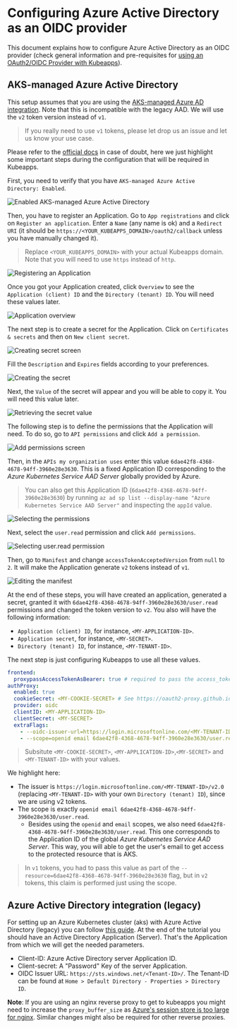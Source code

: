 # Configuring Azure Active Directory as an OIDC provider

This document explains how to configure Azure Active Directory as an OIDC provider (check general information and pre-requisites for [using an OAuth2/OIDC Provider with Kubeapps](../using-an-OIDC-provider.md)).

## AKS-managed Azure Active Directory

This setup assumes that you are using the [AKS-managed Azure AD integration](https://docs.microsoft.com/en-us/azure/aks/managed-aad). Note that this is incompatible with the legacy AAD. We will use the `v2` token version instead of `v1`.

> If you really need to use `v1` tokens, please let drop us an issue and let us know your use case.

Please refer to the [official docs](https://docs.microsoft.com/en-us/azure/aks/managed-aad) in case of doubt, here we just highlight some important steps during the configuration that will be required in Kubeapps.

First, you need to verify that you have `AKS-managed Azure Active Directory: Enabled`.

![Enabled AKS-managed Azure Active Directory](../../img/azure-00.png)

Then, you have to register an Application. Go to `App registrations` and click on `Register an application`. Enter a `Name` (any name is ok) and a `Redirect URI` (it should be `https://<YOUR_KUBEAPPS_DOMAIN>/oauth2/callback` unless you have manually changed it).

> Replace `<YOUR_KUBEAPPS_DOMAIN>` with your actual Kubeapps domain. Note that you will need to use `https` instead of `http`.

![Registering an Application](../../img/azure-01.png)

Once you got your Application created, click `Overview` to see the `Application (client) ID` and the `Directory (tenant) ID`. You will need these values later.

![Application overview](../../img/azure-02.png)

The next step is to create a secret for the Application. Click on `Certificates & secrets` and then on `New client secret`.

![Creating secret screen](../../img/azure-03.png)

Fill the `Description` and `Expires` fields according to your preferences.

![Creating the secret](../../img/azure-04.png)

Next, the `Value` of the secret will appear and you will be able to copy it. You will need this value later.

![Retrieving the secret value](../../img/azure-05.png)

The following step is to define the permissions that the Application will need. To do so, go to `API permissions` and click `Add a permission`.

![Add permissions screen](../../img/azure-06.png)

Then, in the `APIs my organization uses` enter this value `6dae42f8-4368-4678-94ff-3960e28e3630`. This is a fixed Application ID corresponding to the _Azure Kubernetes Service AAD Server_ globally provided by Azure.

> You can also get this Application ID (`6dae42f8-4368-4678-94ff-3960e28e3630`) by running `az ad sp list --display-name "Azure Kubernetes Service AAD Server"` and inspecting the `appId` value.

![Selecting the permissions](../../img/azure-07.png)

Next, select the `user.read` permission and click `Add permissions`.

![Selecting user.read permission](../../img/azure-08.png)

Then, go to `Manifest` and change `accessTokenAcceptedVersion` from `null` to `2`. It will make the Application generate `v2` tokens instead of `v1`.

![Editing the manifest](../../img/azure-09.png)

At the end of these steps, you will have created an application, generated a secret, granted it with `6dae42f8-4368-4678-94ff-3960e28e3630/user.read` permissions and changed the token version to `v2`. You also will have the following information:

- `Application (client) ID`, for instance, `<MY-APPLICATION-ID>`.
- `Application secret`, for instance, `<MY-SECRET>`.
- `Directory (tenant) ID`, for instance, `<MY-TENANT-ID>`.

The next step is just configuring Kubeapps to use all these values.

```yaml
frontend:
  proxypassAccessTokenAsBearer: true # required to pass the access_token instead of the id_token
authProxy:
  enabled: true
  cookieSecret: <MY-COOKIE-SECRET> # See https://oauth2-proxy.github.io/oauth2-proxy/docs/configuration/overview/#generating-a-cookie-secret
  provider: oidc
  clientID: <MY-APPLICATION-ID>
  clientSecret: <MY-SECRET>
  extraFlags:
    - --oidc-issuer-url=https://login.microsoftonline.com/<MY-TENANT-ID>/v2.0 # required for azure
    - --scope=openid email 6dae42f8-4368-4678-94ff-3960e28e3630/user.read # required for azure, exactly this string without modification
```

> Subsitute `<MY-COOKIE-SECRET>`, `<MY-APPLICATION-ID>`,`<MY-SECRET>` and `<MY-TENANT-ID>` with your values.

We highlight here:

- The issuer is `https://login.microsoftonline.com/<MY-TENANT-ID>/v2.0` (replacing `<MY-TENANT-ID>` with your own `Directory (tenant) ID`), since we are using v2 tokens.
- The scope is exactly `openid email 6dae42f8-4368-4678-94ff-3960e28e3630/user.read`.
  - Besides using the `openid` and `email` scopes, we also need `6dae42f8-4368-4678-94ff-3960e28e3630/user.read`. This one corresponds to the Application ID of the global _Azure Kubernetes Service AAD Server_. This way, you will able to get the user's email to get access to the protected resource that is AKS.

> In `v1` tokens, you had to pass this value as part of the `--resource=6dae42f8-4368-4678-94ff-3960e28e3630` flag, but in `v2` tokens, this claim is performed just using the scope.

## Azure Active Directory integration (legacy)

For setting up an Azure Kubernetes cluster (aks) with Azure Active Directory (legacy) you can follow [this guide](https://docs.microsoft.com/en-us/azure/aks/azure-ad-integration-cli). At the end of the tutorial you should have an Active Directory Application (Server). That's the Application from which we will get the needed parameters.

- Client-ID: Azure Active Directory server Application ID.
- Client-secret: A "Password" Key of the server Application.
- OIDC Issuer URL: `https://sts.windows.net/<Tenant-ID>/`. The Tenant-ID can be found at `Home > Default Directory - Properties > Directory ID`.

**Note**: If you are using an nginx reverse proxy to get to kubeapps you might need to increase the `proxy_buffer_size` as [Azure's session store is too large for nginx](https://oauth2-proxy.github.io/oauth2-proxy/auth-configuration#azure-auth-provider). Similar changes might also be required for other reverse proxies.
